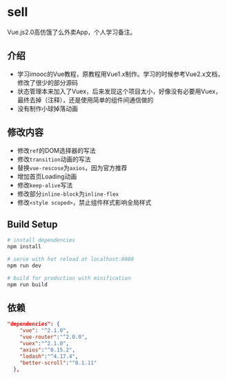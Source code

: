 # sell
Vue.js2.0高仿饿了么外卖App，个人学习备注。

## 介绍
* 学习imooc的Vue教程，原教程用Vue1.x制作。学习的时候参考Vue2.x文档，修改了很少的部分源码     
* 状态管理本来加入了Vuex，后来发现这个项目太小，好像没有必要用Vuex，最终去掉（注释），还是使用简单的组件间通信做的  
* 没有制作小球掉落动画 

## 修改内容
* 修改`ref`的DOM选择器的写法  
* 修改`transition`动画的写法  
* 替换`vue-rescose`为`axios`，因为官方推荐  
* 增加首页Loading动画  
* 修改`keep-alive`写法
* 修改部分`inline-block`为`inline-flex`
* 修改`<style scoped>`，禁止组件样式影响全局样式

## Build Setup
``` bash
# install dependencies
npm install

# serve with hot reload at localhost:8080
npm run dev

# build for production with minification
npm run build
```

## 依赖
```json
"dependencies": {
    "vue": "^2.1.0",
    "vue-router":"^2.0.0",
    "vuex":"^2.1.0",
    "axios":"^0.15.2",
    "lodash":"^4.17.4",
    "better-scroll":"^0.1.11"
  },
```

 
